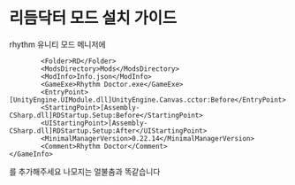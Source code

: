 # 리듬닥터 모드 설치 가이드
rhythm
유니티 모드 메니저에
```<GameInfo Name="Rhythm Doctor">
		<Folder>RD</Folder>
		<ModsDirectory>Mods</ModsDirectory>
		<ModInfo>Info.json</ModInfo>
		<GameExe>Rhythm Doctor.exe</GameExe>
		<EntryPoint>[UnityEngine.UIModule.dll]UnityEngine.Canvas.cctor:Before</EntryPoint>
		<StartingPoint>[Assembly-CSharp.dll]RDStartup.Setup:Before</StartingPoint>
		<UIStartingPoint>[Assembly-CSharp.dll]RDStartup.Setup:After</UIStartingPoint>
		<MinimalManagerVersion>0.22.14</MinimalManagerVersion>
		<Comment>Rhythm Doctor</Comment>
</GameInfo>
```

를 추가해주세요
나모지는 얼불춤과 똑같습니다
